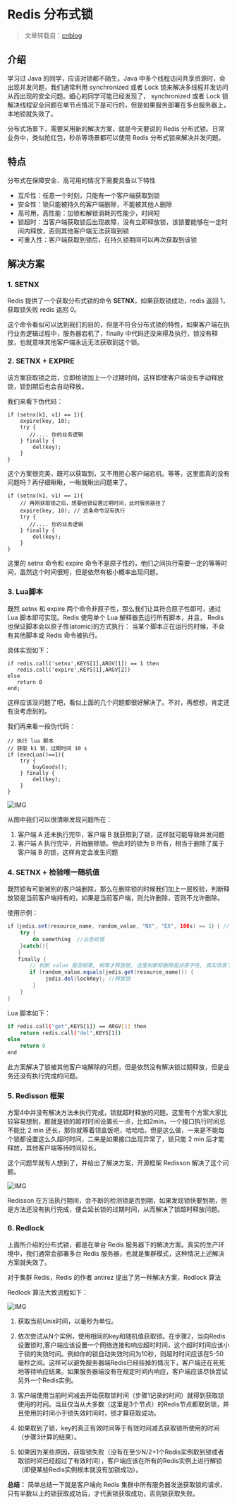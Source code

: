 [//]:# "2023/4/21 10:47|Redis"

# Redis 分布式锁

> 文章转载自：[cnblog](https://www.cnblogs.com/wugongzi/p/16827473.html)

## 介绍

学习过 Java 的同学，应该对锁都不陌生。Java 中多个线程访问共享资源时，会出现并发问题，我们通常利用 synchronized 或者 Lock 锁来解决多线程并发访问从而出现的安全问题。细心的同学可能已经发现了， synchronized 或者 Lock 锁解决线程安全问题在单节点情况下是可行的，但是如果服务部署在多台服务器上，本地锁就失效了。

分布式场景下，需要采用新的解决方案，就是今天要说的 Redis 分布式锁。日常业务中，类似抢红包，秒杀等场景都可以使用 Redis 分布式锁来解决并发问题。

## 特点

分布式在保障安全、高可用的情况下需要具备以下特性

- 互斥性：任意一个时刻，只能有一个客户端获取到锁
- 安全性：锁只能被持久的客户端删除，不能被其他人删除
- 高可用，高性能：加锁和解锁消耗的性能少，时间短
- 锁超时：当客户端获取锁后出现故障，没有立即释放锁，该锁要能够在一定时间内释放，否则其他客户端无法获取到锁
- 可重入性：客户端获取到锁后，在持久锁期间可以再次获取到该锁

## 解决方案

### 1. SETNX

Redis 提供了一个获取分布式锁的命令 **SETNX**，如果获取锁成功，redis 返回 1，获取锁失败 redis 返回 0。

这个命令看似可以达到我们的目的，但是不符合分布式锁的特性，如果客户端在执行业务逻辑过程中，服务器宕机了，finally 中代码还没来得及执行，锁没有释放，也就意味其他客户端永远无法获取到这个锁。

### 2. SETNX + EXPIRE

该方案获取锁之后，立即给锁加上一个过期时间，这样即使客户端没有手动释放锁，锁到期后也会自动释放。

我们来看下伪代码：

```
if (setnx(k1, v1) == 1){
    expire(key, 10);
    try {
       //.... 你的业务逻辑
    } finally {
        del(key);
    }
}
```

这个方案很完美，既可以获取到，又不用担心客户端宕机。等等，这里面真的没有问题吗？再仔细瞅瞅，一瞅就瞅出问题来了。

```
if (setnx(k1, v1) == 1){
    // 再刚获取锁之后，想要给锁设置过期时间，此时服务器挂了
    expire(key, 10); // 这条命令没有执行
    try {
       //.... 你的业务逻辑
    } finally {
        del(key);
    }
}
```

这里的 setnx 命令和 expire 命令不是原子性的，他们之间执行需要一定的等等时间，虽然这个时间很短，但是依然有极小概率出现问题。

### 3. Lua脚本

既然 setnx 和 expire 两个命令非原子性，那么我们让其符合原子性即可，通过 Lua 脚本即可实现。Redis 使用单个 Lua 解释器去运行所有脚本，并且， Redis 也保证脚本会以原子性(atomic)的方式执行： 当某个脚本正在运行的时候，不会有其他脚本或 Redis 命令被执行。

具体实现如下：

```
if redis.call('setnx',KEYS[1],ARGV[1]) == 1 then
   redis.call('expire',KEYS[1],ARGV[2])
else
   return 0
end;
```

这样应该没问题了吧，看似上面的几个问题都很好解决了。不对，再想想，肯定还有没考虑到的。

我们再来看一段伪代码：

```
// 执行 lua 脚本
// 获取 k1 锁，过期时间 10 s
if (execLua()==1){
    try {
        buyGoods();
    } finally {
        del(key);
    }
}
```

![IMG](https://raw.githubusercontent.com/ZYallers/ZYaller/master/upload/image/2023/1058428-20221026103622024-2033527254.png)

从图中我们可以很清晰发现问题所在：

1. 客户端 A 还未执行完毕，客户端 B 就获取到了锁，这样就可能导致并发问题
2. 客户端 A 执行完毕，开始删除锁。但此时的锁为 B 所有，相当于删除了属于客户端 B 的锁，这样肯定会发生问题

### 4. SETNX + 检验唯一随机值

既然锁有可能被别的客户端删除，那么在删除锁的时候我们加上一层校验，判断释放锁是当前客户端持有的，如果是当前客户端，则允许删除，否则不允许删除。

使用示例：

```java
if（jedis.set(resource_name, random_value, "NX", "EX", 100s) == 1）{ //加锁, value 传入一个随机数
    try {
        do something  //业务处理
    }catch(){
　　}
　　finally {
       // 判断 value 是否相等, 相等才释放锁, 这里判断和删除是非原子性, 真实场景下可以将这两步放入 Lua 脚本中执行
       if (random_value.equals(jedis.get(resource_name))) {
        	jedis.del(lockKey); //释放锁
        }
    }
}
```

Lua 脚本如下：

```bash
if redis.call("get",KEYS[1]) == ARGV[1] then
    return redis.call("del",KEYS[1])
else
    return 0
end
```

此方案解决了锁被其他客户端解除的问题，但是依然没有解决锁过期释放，但是业务还没有执行完成的问题。

### 5. Redisson 框架

方案4中并没有解决方法未执行完成，锁就超时释放的问题。这里有个方案大家比较容易想到，那就是锁的超时时间设置长一点，比如2min，一个接口执行时间总不能比 2 min 还长，那你就等着领盒饭吧，哈哈哈。但是这么做，一来是不能每个锁都设置这么久超时时间，二来是如果接口出现异常了，锁只能 2 min 后才能释放，其他客户端等待时间较长。

这个问题早就有人想到了，并给出了解决方案，开源框架 Redisson 解决了这个问题。

![IMG](https://raw.githubusercontent.com/ZYallers/ZYaller/master/upload/image/2023/1058428-20221026103622024-496525783.png)

Redisson 在方法执行期间，会不断的检测锁是否到期，如果发现锁快要到期，但是方法还没有执行完成，便会延长锁的过期时间，从而解决了锁超时释放问题。

### 6. Redlock

上面所介绍的分布式锁，都是在单台 Redis 服务器下的解决方案。真实的生产环境中，我们通常会部署多台 Redis 服务器，也就是集群模式，这种情况上述解决方案就失效了。

对于集群 Redis，Redis 的作者 antirez 提出了另一种解决方案，Redlock 算法

Redlock 算法大致流程如下：

![IMG](https://raw.githubusercontent.com/ZYallers/ZYaller/master/upload/image/2023/1058428-20221026103622553-380550505.png)

1. 获取当前Unix时间，以毫秒为单位。

2. 依次尝试从N个实例，使用相同的key和随机值获取锁。在步骤2，当向Redis设置锁时,客户端应该设置一个网络连接和响应超时时间，这个超时时间应该小于锁的失效时间。例如你的锁自动失效时间为10秒，则超时时间应该在5-50毫秒之间。这样可以避免服务器端Redis已经挂掉的情况下，客户端还在死死地等待响应结果。如果服务器端没有在规定时间内响应，客户端应该尽快尝试另外一个Redis实例。

3. 客户端使用当前时间减去开始获取锁时间（步骤1记录的时间）就得到获取锁使用的时间。当且仅当从大多数（这里是3个节点）的Redis节点都取到锁，并且使用的时间小于锁失效时间时，锁才算获取成功。

4. 如果取到了锁，key的真正有效时间等于有效时间减去获取锁所使用的时间（步骤3计算的结果）。

5. 如果因为某些原因，获取锁失败（没有在至少N/2+1个Redis实例取到锁或者取锁时间已经超过了有效时间），客户端应该在所有的Redis实例上进行解锁（即便某些Redis实例根本就没有加锁成功）。

**总结：** 简单总结一下就是客户端向 Redis 集群中所有服务器发送获取锁的请求，只有半数以上的锁获取成功后，才代表锁获取成功，否则锁获取失败。

